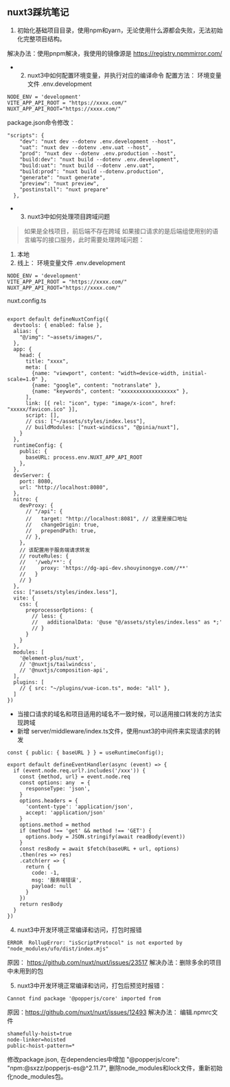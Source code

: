 ## nuxt3踩坑笔记

1. 初始化基础项目目录，使用npm和yarn，无论使用什么源都会失败，无法初始化完整项目结构。

解决办法：使用pnpm解决，我使用的镜像源是 https://registry.npmmirror.com/

+ 2. nuxt3中如何配置环境变量，并执行对应的编译命令
配置方法：
环境变量文件 .env.development
```
NODE_ENV = 'development'
VITE_APP_API_ROOT = "https://xxxx.com/"
NUXT_APP_API_ROOT="https://xxxx.com/"
```
package.json命令修改：
```
"scripts": {
    "dev": "nuxt dev --dotenv .env.development --host",
    "uat": "nuxt dev --dotenv .env.uat --host",
    "prod": "nuxt dev --dotenv .env.production --host",
    "build:dev": "nuxt build --dotenv .env.development",
    "build:uat": "nuxt build --dotenv .env.uat",
    "build:prod": "nuxt build --dotenv.production",
    "generate": "nuxt generate",
    "preview": "nuxt preview",
    "postinstall": "nuxt prepare"
  },
```
+ 3. nuxt3中如何处理项目跨域问题
> 如果是全栈项目，前后端不存在跨域
> 如果接口请求的是后端组使用别的语言编写的接口服务，此时需要处理跨域问题：
 1. 本地
 2. 线上：
环境变量文件 .env.development
```
NODE_ENV = 'development'
VITE_APP_API_ROOT = "https://xxxx.com/"
NUXT_APP_API_ROOT="https://xxxx.com/"
```
nuxt.config.ts
```

export default defineNuxtConfig({
  devtools: { enabled: false },
  alias: {
    "@/img": "~assets/images/",
  },
  app: {
    head: {
      title: "xxxx",
      meta: [
        {name: "viewport", content: "width=device-width, initial-scale=1.0" },
        {name: "google", content: "notranslate" },
        {name: "keywords", content: "xxxxxxxxxxxxxxxxxx" },
      ],
      link: [{ rel: "icon", type: "image/x-icon", href: "xxxxx/favicon.ico" }],
      script: [],
      // css: ["~/assets/styles/index.less"],
      // buildModules: ["nuxt-windicss", "@pinia/nuxt"],
    }
  },
  runtimeConfig: {
    public: {
      baseURL: process.env.NUXT_APP_API_ROOT
    },
  },
  devServer: {
    port: 8080,
    url: "http://localhost:8080",
  },
  nitro: {
    devProxy: {
      // "/api": {
      //   target: "http://localhost:8081", // 这里是接口地址
      //   changeOrigin: true,
      //   prependPath: true,
      // },
    },
    // 该配置用于服务端请求转发
    // routeRules: {
    //   '/web/**': {
    //     proxy: 'https://dg-api-dev.shouyinongye.com//**'
    //   }
    // }
  },
  css: ["assets/styles/index.less"],
  vite: {
    css: {
      preprocessorOptions: {
        // less: {
        //   additionalData: '@use "@/assets/styles/index.less" as *;'
        // }
      }
    }
  },
  modules: [
    '@element-plus/nuxt',
    // '@nuxtjs/tailwindcss',
    // '@nuxtjs/composition-api',
  ],
  plugins: [
    // { src: "~/plugins/vue-icon.ts", mode: "all" },
  ]
})

```
+ 当接口请求的域名和项目适用的域名不一致时候，可以适用接口转发的方法实现跨域
+ 新增 server/middleware/index.ts文件，使用nuxt3的中间件来实现请求的转发
```
const { public: { baseURL } } = useRuntimeConfig();

export default defineEventHandler(async (event) => {
  if (event.node.req.url?.includes('/xxx')) {
    const {method, url} = event.node.req
    const options: any  = {
      responseType: 'json',
    }
    options.headers = {
      'content-type': 'application/json',
      accept: 'application/json'
    }
    options.method = method
    if (method !== 'get' && method !== 'GET') {
      options.body = JSON.stringify(await readBody(event))
    }
    const resBody = await $fetch(baseURL + url, options)
    .then(res => res)
    .catch(err => {
      return {
        code: -1,
        msg: '服务端错误',
        payload: null
      }
    })
    return resBody
  }
})
```
4. nuxt3中开发环境正常编译和访问，打包时报错
```
ERROR  RollupError: "isScriptProtocol" is not exported by "node_modules/ufo/dist/index.mjs"
```
原因： https://github.com/nuxt/nuxt/issues/23517
解决办法：删除多余的项目中未用到的包

5. nuxt3中开发环境正常编译和访问，打包后预览时报错：
```
Cannot find package '@popperjs/core' imported from
```
原因：https://github.com/nuxt/nuxt/issues/12493
解决办法：
编辑.npmrc文件
```
shamefully-hoist=true
node-linker=hoisted
public-hoist-pattern=*
```
修改package.json, 在dependencies中增加 "@popperjs/core": "npm:@sxzz/popperjs-es@^2.11.7", 删除node_modules和lock文件，重新初始化node_modules包。